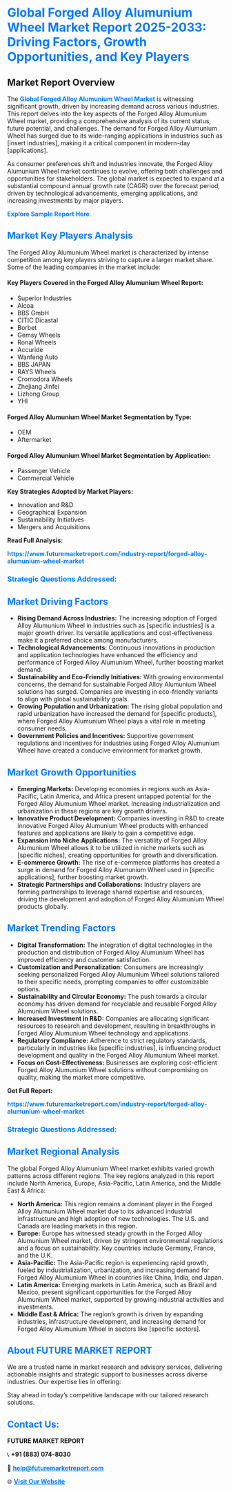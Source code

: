 <h1 style="color: #007BFF;">Global Forged Alloy Alumunium Wheel Market Report 2025-2033: Driving Factors, Growth Opportunities, and Key Players</h1>

<section id="overview">
<h2>Market Report Overview</h2>
<p>The <a href="https://www.futuremarketreport.com/industry-report/forged-alloy-alumunium-wheel-market" style="color: #007BFF; text-decoration: none;"><strong>Global Forged Alloy Alumunium Wheel Market</strong></a> is witnessing significant growth, driven by increasing demand across various industries. This report delves into the key aspects of the Forged Alloy Alumunium Wheel market, providing a comprehensive analysis of its current status, future potential, and challenges. The demand for Forged Alloy Alumunium Wheel has surged due to its wide-ranging applications in industries such as [insert industries], making it a critical component in modern-day [applications].</p>
<p>As consumer preferences shift and industries innovate, the Forged Alloy Alumunium Wheel market continues to evolve, offering both challenges and opportunities for stakeholders. The global market is expected to expand at a substantial compound annual growth rate (CAGR) over the forecast period, driven by technological advancements, emerging applications, and increasing investments by major players.</p>
</section>

<section id="overview">
<p><a href="https://www.futuremarketreport.com/request-sample/reportId=59018" style="color: #007BFF; text-decoration: none;"><strong>Explore Sample Report Here</strong></a></p>
</section>

<section id="key-players">
<h2 style="color: #007BFF;">Market Key Players Analysis</h2>
<p>The Forged Alloy Alumunium Wheel market is characterized by intense competition among key players striving to capture a larger market share. Some of the leading companies in the market include:</p>
<h4>Key Players Covered in the Forged Alloy Alumunium Wheel Report:</h4>
<ul><li>Superior Industries</li><li>Alcoa</li><li>BBS GmbH</li><li>CITIC Dicastal</li><li>Borbet</li><li>Gemsy Wheels</li><li>Ronal Wheels</li><li>Accuride</li><li>Wanfeng Auto</li><li>BBS JAPAN</li><li>RAYS Wheels</li><li>Cromodora Wheels</li><li>Zhejiang Jinfei</li><li>Lizhong Group</li><li>YHI</li></ul>
<h4>Forged Alloy Alumunium Wheel Market Segmentation by Type:</h4>
<ul><li>OEM</li><li>Aftermarket</li></ul>

<h4>Forged Alloy Alumunium Wheel Market Segmentation by Application:</h4>
<ul><li>Passenger Vehicle</li><li>Commercial Vehicle</li></ul>
<p><strong>Key Strategies Adopted by Market Players:</strong></p>
<ul>
<li>Innovation and R&D</li>
<li>Geographical Expansion</li>
<li>Sustainability Initiatives</li>
<li>Mergers and Acquisitions</li>
</ul>
</section>

<section>
<p><strong>Read Full Analysis: </strong></p><a href="https://www.futuremarketreport.com/industry-report/forged-alloy-alumunium-wheel-market" style="color: #007BFF; text-decoration: none;"><strong>https://www.futuremarketreport.com/industry-report/forged-alloy-alumunium-wheel-market</strong></a>
<h3 style="color: #007BFF;">Strategic Questions Addressed:</h3>
</section>

<section id="driving-factors">
<h2 style="color: #007BFF;">Market Driving Factors</h2>
<ul>
<li><strong>Rising Demand Across Industries:</strong> The increasing adoption of Forged Alloy Alumunium Wheel in industries such as [specific industries] is a major growth driver. Its versatile applications and cost-effectiveness make it a preferred choice among manufacturers.</li>
<li><strong>Technological Advancements:</strong> Continuous innovations in production and application technologies have enhanced the efficiency and performance of Forged Alloy Alumunium Wheel, further boosting market demand.</li>
<li><strong>Sustainability and Eco-Friendly Initiatives:</strong> With growing environmental concerns, the demand for sustainable Forged Alloy Alumunium Wheel solutions has surged. Companies are investing in eco-friendly variants to align with global sustainability goals.</li>
<li><strong>Growing Population and Urbanization:</strong> The rising global population and rapid urbanization have increased the demand for [specific products], where Forged Alloy Alumunium Wheel plays a vital role in meeting consumer needs.</li>
<li><strong>Government Policies and Incentives:</strong> Supportive government regulations and incentives for industries using Forged Alloy Alumunium Wheel have created a conducive environment for market growth.</li>
</ul>
</section>

<section id="growth-opportunities">
<h2 style="color: #007BFF;">Market Growth Opportunities</h2>
<ul>
<li><strong>Emerging Markets:</strong> Developing economies in regions such as Asia-Pacific, Latin America, and Africa present untapped potential for the Forged Alloy Alumunium Wheel market. Increasing industrialization and urbanization in these regions are key growth drivers.</li>
<li><strong>Innovative Product Development:</strong> Companies investing in R&D to create innovative Forged Alloy Alumunium Wheel products with enhanced features and applications are likely to gain a competitive edge.</li>
<li><strong>Expansion into Niche Applications:</strong> The versatility of Forged Alloy Alumunium Wheel allows it to be utilized in niche markets such as [specific niches], creating opportunities for growth and diversification.</li>
<li><strong>E-commerce Growth:</strong> The rise of e-commerce platforms has created a surge in demand for Forged Alloy Alumunium Wheel used in [specific applications], further boosting market growth.</li>
<li><strong>Strategic Partnerships and Collaborations:</strong> Industry players are forming partnerships to leverage shared expertise and resources, driving the development and adoption of Forged Alloy Alumunium Wheel products globally.</li>
</ul>
</section>

<section id="trending-factors">
<h2 style="color: #007BFF;">Market Trending Factors</h2>
<ul>
<li><strong>Digital Transformation:</strong> The integration of digital technologies in the production and distribution of Forged Alloy Alumunium Wheel has improved efficiency and customer satisfaction.</li>
<li><strong>Customization and Personalization:</strong> Consumers are increasingly seeking personalized Forged Alloy Alumunium Wheel solutions tailored to their specific needs, prompting companies to offer customizable options.</li>
<li><strong>Sustainability and Circular Economy:</strong> The push towards a circular economy has driven demand for recyclable and reusable Forged Alloy Alumunium Wheel solutions.</li>
<li><strong>Increased Investment in R&D:</strong> Companies are allocating significant resources to research and development, resulting in breakthroughs in Forged Alloy Alumunium Wheel technology and applications.</li>
<li><strong>Regulatory Compliance:</strong> Adherence to strict regulatory standards, particularly in industries like [specific industries], is influencing product development and quality in the Forged Alloy Alumunium Wheel market.</li>
<li><strong>Focus on Cost-Effectiveness:</strong> Businesses are exploring cost-efficient Forged Alloy Alumunium Wheel solutions without compromising on quality, making the market more competitive.</li>
</ul>
</section>

<section>
<p><strong>Get Full Report: </strong></p><a href="https://www.futuremarketreport.com/industry-report/forged-alloy-alumunium-wheel-market" style="color: #007BFF; text-decoration: none;"><strong>https://www.futuremarketreport.com/industry-report/forged-alloy-alumunium-wheel-market</strong></a>
<h3 style="color: #007BFF;">Strategic Questions Addressed:</h3>
</section>


<section id="regional-analysis">
<h2 style="color: #007BFF;">Market Regional Analysis</h2>
<p>The global Forged Alloy Alumunium Wheel market exhibits varied growth patterns across different regions. The key regions analyzed in this report include North America, Europe, Asia-Pacific, Latin America, and the Middle East & Africa:</p>
<ul>
<li><strong>North America:</strong> This region remains a dominant player in the Forged Alloy Alumunium Wheel market due to its advanced industrial infrastructure and high adoption of new technologies. The U.S. and Canada are leading markets in this region.</li>
<li><strong>Europe:</strong> Europe has witnessed steady growth in the Forged Alloy Alumunium Wheel market, driven by stringent environmental regulations and a focus on sustainability. Key countries include Germany, France, and the U.K.</li>
<li><strong>Asia-Pacific:</strong> The Asia-Pacific region is experiencing rapid growth, fueled by industrialization, urbanization, and increasing demand for Forged Alloy Alumunium Wheel in countries like China, India, and Japan.</li>
<li><strong>Latin America:</strong> Emerging markets in Latin America, such as Brazil and Mexico, present significant opportunities for the Forged Alloy Alumunium Wheel market, supported by growing industrial activities and investments.</li>
<li><strong>Middle East & Africa:</strong> The region’s growth is driven by expanding industries, infrastructure development, and increasing demand for Forged Alloy Alumunium Wheel in sectors like [specific sectors].</li>
</ul>
</section>

<footer>
<h2 style="color: #007BFF;">About FUTURE MARKET REPORT</h2>
<p>We are a trusted name in market research and advisory services, delivering actionable insights and strategic support to businesses across diverse industries. Our expertise lies in offering:</p>

<p>Stay ahead in today’s competitive landscape with our tailored research solutions.</p>

<h2 style="color: #007BFF;">Contact Us:</h2>
<p><strong>FUTURE MARKET REPORT</strong></p>
<p>📞 <strong>+91 (883) 074-8030</strong></p>
<p>📧 <strong><a href="mailto:help@futuremarketreport.com" style="color: #007BFF;">help@futuremarketreport.com</a></strong></p>
<p>🌐 <strong><a href="https://www.futuremarketreport.com/" style="color: #007BFF;">Visit Our Website</a></strong></p>
</footer>